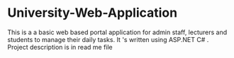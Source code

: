 # University-Web-Application
This is a a basic web based portal application for admin staff, lecturers and students to manage their daily tasks. It 's written using ASP.NET C# . Project description is in read me file
